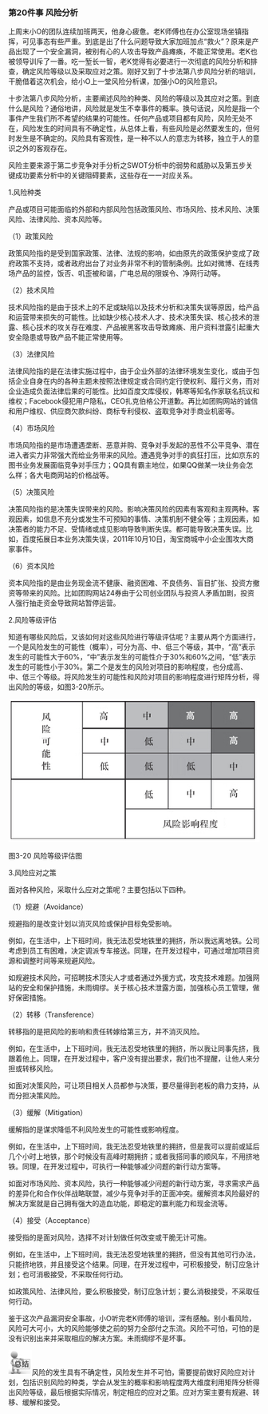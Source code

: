 ### 第20件事 风险分析

上周末小O的团队连续加班两天，他身心疲惫。老K师傅也在办公室现场坐镇指挥，可见事态有些严重。到底是出了什么问题导致大家加班加点“救火”？原来是产品出现了一个安全漏洞，被别有心的人攻击导致产品瘫痪，不能正常使用。老K也被领导训斥了一番。吃一堑长一智，老K觉得有必要进行一次彻底的风险分析和排查，确定风险等级以及采取应对之策。刚好又到了十步法第八步风险分析的培训，干脆借着这次机会，给小O上一堂风险分析课，加强小O的风险意识。

十步法第八步风险分析，主要阐述风险的种类、风险的等级以及其应对之策。到底什么是风险？通俗地讲，风险就是发生不幸事件的概率。换句话说，风险是指一个事件产生我们所不希望的结果的可能性。任何产品或项目都有风险，风险无处不在，风险发生的时间具有不确定性，从总体上看，有些风险是必然要发生的，但何时发生是不确定的。风险具有客观性，是一种不以人的意志为转移，独立于人的意识之外的客观存在。

风险主要来源于第二步竞争对手分析之SWOT分析中的弱势和威胁以及第五步关键成功要素分析中的关键阻碍要素，这些存在一一对应关系。

1.风险种类

产品或项目可能面临的外部和内部风险包括政策风险、市场风险、技术风险、决策风险、法律风险、资本风险等。

（1）政策风险

政策风险指的是受到国家政策、法律、法规的影响，如由原先的政策保护变成了政府政策不支持，或者政府出台了对业务非常不利的管制条例。比如对微博、在线秀场产品的监控，饭否、叽歪被和谐，广电总局的限娱令、净网行动等。

（2）技术风险

技术风险指的是由于技术上的不足或缺陷以及技术分析和决策失误等原因，给产品和运营带来损失的可能性。比如缺少核心技术人才、技术决策失误、核心技术的泄露、核心技术的攻关存在难度、产品被黑客攻击导致瘫痪、用户资料泄露引起重大安全隐患或导致产品不能正常使用等。

（3）法律风险

法律风险指的是在法律实施过程中，由于企业外部的法律环境发生变化，或由于包括企业自身在内的各种主题未按照法律规定或合同约定行使权利、履行义务，而对企业造成负面法律后果的可能性。比如百度文库侵权，韩寒等知名作家联名抗议和维权；Facebook侵犯用户隐私，CEO扎克伯格公开道歉。再比如团购网站的诚信和用户维权、供应商欠款纠纷、商标专利侵权、盗取竞争对手商业机密等。

（4）市场风险

市场风险指的是市场遭遇垄断、恶意并购、竞争对手发起的恶性不公平竞争、潜在进入者实力非常强大而给业务带来的风险。遭遇竞争对手的疯狂打压，比如京东的图书业务发展面临竞争对手压力；QQ具有霸主地位，如果QQ做某一块业务会怎么样；各大电商网站的价格战等。

（5）决策风险

决策风险指的是决策失误带来的风险。影响决策风险的因素有客观和主观两种。客观因素，如信息不充分或发生不可预知的事情、决策机制不健全等；主观因素，如决策者的能力不足、受情绪或成见影响导致判断失误。都可能导致决策失误。比如，百度拓展日本业务决策失误，2011年10月10日，淘宝商城中小企业围攻大商家事件。

（6）资本风险

资本风险指的是由业务现金流不健康、融资困难、不良债务、盲目扩张、投资方撤资等带来的风险。比如团购网站24券由于公司创业团队与投资人矛盾加剧，投资人强行抽走资金导致网站暂停运营。

2.风险等级评估

知道有哪些风险后，又该如何对这些风险进行等级评估呢？主要从两个方面进行，一个是风险发生的可能性（概率），可分为高、中、低三个等级，其中，“高”表示发生的可能性大于60%，“中”表示发生的可能性介于30%和60%之间，“低”表示发生的可能性小于30%。第二个是发生的风险对项目的影响程度，也分成高、中、低三个等级。将风险发生的可能性和风险对项目的影响程度进行矩阵分析，得出风险的等级，如图3-20所示。

![](images/image01592.jpeg)

图3-20 风险等级评估图

3.风险应对之策

面对各种风险，采取什么应对之策呢？主要包括以下四种。

（1）规避（Avoidance）

规避指的是改变计划以消灭风险或保护目标免受影响。

例如，在生活中，上下班时间，我无法忍受地铁里的拥挤，所以我远离地铁。公司考虑到员工有困难，决定调派专车接送。同理，在开发过程中，可通过增加项目资源和调整时间等来规避风险。

如规避技术风险，可招聘技术顶尖人才或者通过外援方式，攻克技术难题。加强网站的安全和保护措施，未雨绸缪。关于核心技术泄露方面，加强核心员工管理，做好保密措施。

（2）转移（Transference）

转移指的是把风险的影响和责任转嫁给第三方，并不消灭风险。

例如，在生活中，上下班时间，我无法忍受地铁里的拥挤，所以我让同事先挤，我跟着他上。同理，在开发过程中，客户没有提出要求，我们也不提醒，让他人来分担或转移风险。

如面对决策风险，可让项目相关人员都参与决策，要尽量得到老板的鼎力支持，从而分担决策风险。

（3）缓解（Mitigation）

缓解指的是谋求降低不利风险发生的可能性或影响程度。

例如，在生活中，上下班时间，我无法忍受地铁里的拥挤，但是我可以提前或延后几个小时上地铁，那个时候没有高峰时期拥挤；或者我搭同事的顺风车，不用挤地铁。同理，在开发过程中，可执行一种能够减少问题的新行动方案等。

如面对市场风险、资本风险，执行一种能够减少问题的新行动方案，寻求需求产品的差异化和合作伙伴战略联盟，减少与竞争对手的正面冲突。缓解资本风险最好的解决方案就是自己拥有强大的造血功能，即稳定的赢利能力和现金流等。

（4）接受（Acceptance）

接受指的是面对风险，选择不对计划做任何改变或干脆无计可施。

例如，在生活中，上下班时间，我无法忍受地铁里的拥挤，但没有其他可行办法，只能挤地铁，并且接受这个结果。同理，在开发过程中，可积极接受，制订应急计划；也可消极接受，不采取任何行动。

如政策风险、法律风险，要么积极接受，制订应急计划；要么消极接受，不采取任何行动。

鉴于这次产品漏洞安全事故，小O听完老K师傅的培训，深有感触。别小看风险，风险可大可小，大的风险能够使之前的努力全部付之东流。风险不可怕，可怕的是没有识别出来并采取相应的解决方案。未雨绸缪不是坏事。

![](images/image01593.jpeg)风险的发生具有不确定性，风险发生并不可怕，需要提前做好风险应对计划，包括识别风险的种类，学会从发生的概率和影响程度两大维度利用矩阵分析得出风险等级，最后根据实际情况，制定相应的应对之策。应对方案主要有规避、转移、缓解和接受。

